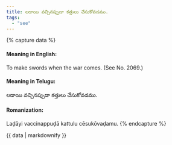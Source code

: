 ```yaml
---
title: లడాయి వచ్చినప్పుడా కత్తులు చేసుకోవడము.
tags:
  - "see"
---
```


{% capture data %}
#### Meaning in English:
To make swords when the war comes.
(See No. 2069.)

#### Meaning in Telugu:
లడాయి వచ్చినప్పుడా కత్తులు చేసుకోవడము.

#### Romanization:
Laḍāyi vaccinappuḍā kattulu cēsukōvaḍamu.
{% endcapture %}

{{ data | markdownify }}

